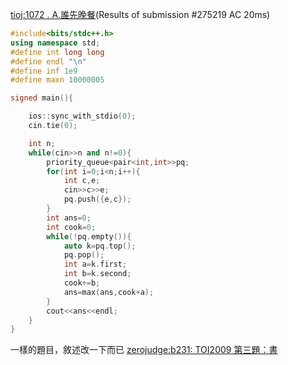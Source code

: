 


[tioj:1072 . A.誰先晚餐](https://tioj.ck.tp.edu.tw/problems/1072)(Results of submission #275219 AC 20ms)
```cpp
#include<bits/stdc++.h>
using namespace std;
#define int long long
#define endl "\n"
#define inf 1e9
#define maxn 10000005

signed main(){

    ios::sync_with_stdio(0);
    cin.tie(0);

    int n;
    while(cin>>n and n!=0){
        priority_queue<pair<int,int>>pq;
        for(int i=0;i<n;i++){
            int c,e;
            cin>>c>>e;
            pq.push({e,c});
        }
        int ans=0;
        int cook=0;
        while(!pq.empty()){ 
            auto k=pq.top();
            pq.pop();
            int a=k.first;
            int b=k.second;
            cook+=b;
            ans=max(ans,cook+a);
        }
        cout<<ans<<endl;
    }
}
```
一樣的題目，敘述改一下而已
[zerojudge:b231: TOI2009 第三題：書](https://zerojudge.tw/ShowProblem?problemid=b231)
